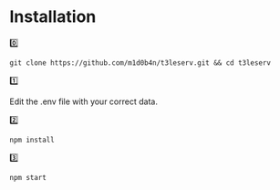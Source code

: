 
# Installation
0️⃣
```
git clone https://github.com/m1d0b4n/t3leserv.git && cd t3leserv
```
1️⃣

Edit the .env file with your correct data.

2️⃣
```
npm install
```
3️⃣
```
npm start
```
